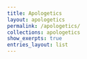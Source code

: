 ```yaml
---
title: Apologetics
layout: apologetics
permalink: /apologetics/
collections: apologetics
show_exerpts: true
entries_layout: list
---
```


